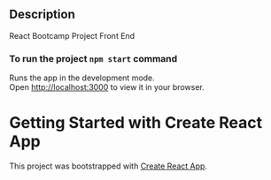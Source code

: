 ## Description

React Bootcamp Project Front End

### To run the project `npm start` command

Runs the app in the development mode.\
Open [http://localhost:3000](http://localhost:3000) to view it in your browser.

# Getting Started with Create React App

This project was bootstrapped with [Create React App](https://github.com/facebook/create-react-app).
